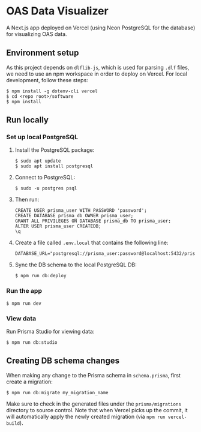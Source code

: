 # OAS Data Visualizer

A Next.js app deployed on Vercel (using Neon PostgreSQL for the database) for visualizing OAS data.

## Environment setup

As this project depends on `dlflib-js`, which is used for parsing `.dlf` files, we need to use an npm workspace in order to deploy on Vercel. For local development, follow these steps:

```
$ npm install -g dotenv-cli vercel
$ cd <repo root>/software
$ npm install
```

## Run locally

### Set up local PostgreSQL

1.  Install the PostgreSQL package:

        $ sudo apt update
        $ sudo apt install postgresql

2.  Connect to PostgreSQL:

        $ sudo -u postgres psql

3.  Then run:

        CREATE USER prisma_user WITH PASSWORD 'password';
        CREATE DATABASE prisma_db OWNER prisma_user;
        GRANT ALL PRIVILEGES ON DATABASE prisma_db TO prisma_user;
        ALTER USER prisma_user CREATEDB;
        \q

4.  Create a file called `.env.local` that contains the following line:

        DATABASE_URL="postgresql://prisma_user:password@localhost:5432/prisma_db"

5.  Sync the DB schema to the local PostgreSQL DB:

        $ npm run db:deploy

### Run the app

```
$ npm run dev
```

### View data

Run Prisma Studio for viewing data:

```
$ npm run db:studio
```

## Creating DB schema changes

When making any change to the Prisma schema in `schema.prisma`, first create a migration:

```
$ npm run db:migrate my_migration_name
```

Make sure to check in the generated files under the `prisma/migrations` directory to source control. Note that when Vercel picks up the commit, it will automatically apply the newly created migration (via `npm run vercel-build`).
